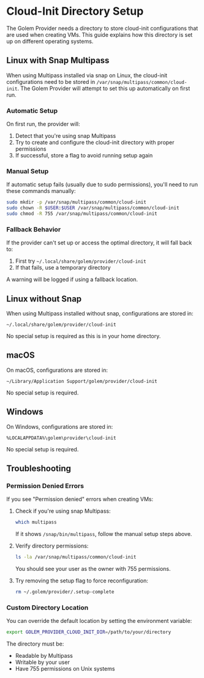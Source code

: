 # Cloud-Init Directory Setup

The Golem Provider needs a directory to store cloud-init configurations that are used when creating VMs. This guide explains how this directory is set up on different operating systems.

## Linux with Snap Multipass

When using Multipass installed via snap on Linux, the cloud-init configurations need to be stored in `/var/snap/multipass/common/cloud-init`. The Golem Provider will attempt to set this up automatically on first run.

### Automatic Setup

On first run, the provider will:
1. Detect that you're using snap Multipass
2. Try to create and configure the cloud-init directory with proper permissions
3. If successful, store a flag to avoid running setup again

### Manual Setup

If automatic setup fails (usually due to sudo permissions), you'll need to run these commands manually:

```bash
sudo mkdir -p /var/snap/multipass/common/cloud-init
sudo chown -R $USER:$USER /var/snap/multipass/common/cloud-init
sudo chmod -R 755 /var/snap/multipass/common/cloud-init
```

### Fallback Behavior

If the provider can't set up or access the optimal directory, it will fall back to:
1. First try `~/.local/share/golem/provider/cloud-init`
2. If that fails, use a temporary directory

A warning will be logged if using a fallback location.

## Linux without Snap

When using Multipass installed without snap, configurations are stored in:
```
~/.local/share/golem/provider/cloud-init
```

No special setup is required as this is in your home directory.

## macOS

On macOS, configurations are stored in:
```
~/Library/Application Support/golem/provider/cloud-init
```

No special setup is required.

## Windows

On Windows, configurations are stored in:
```
%LOCALAPPDATA%\golem\provider\cloud-init
```

No special setup is required.

## Troubleshooting

### Permission Denied Errors

If you see "Permission denied" errors when creating VMs:

1. Check if you're using snap Multipass:
   ```bash
   which multipass
   ```
   If it shows `/snap/bin/multipass`, follow the manual setup steps above.

2. Verify directory permissions:
   ```bash
   ls -la /var/snap/multipass/common/cloud-init
   ```
   You should see your user as the owner with 755 permissions.

3. Try removing the setup flag to force reconfiguration:
   ```bash
   rm ~/.golem/provider/.setup-complete
   ```

### Custom Directory Location

You can override the default location by setting the environment variable:
```bash
export GOLEM_PROVIDER_CLOUD_INIT_DIR=/path/to/your/directory
```

The directory must be:
- Readable by Multipass
- Writable by your user
- Have 755 permissions on Unix systems
